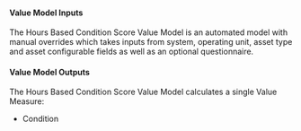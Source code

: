 
#### Value Model Inputs

The Hours Based Condition Score Value Model is an automated model with manual overrides which takes inputs from system, operating unit, asset type and asset configurable fields as well as an optional questionnaire.

#### Value Model Outputs

The Hours Based Condition Score Value Model calculates a single Value Measure:
- Condition